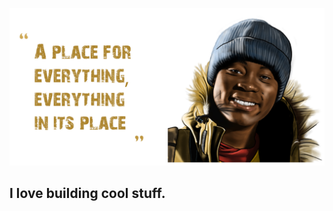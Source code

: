 

![Cecil JS on show](https://github.com/CecilJS/CecilJS/blob/main/Cecil.jpg?raw=true)





## I love building cool stuff.

